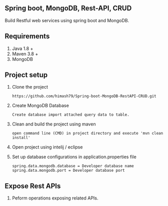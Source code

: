 ## Spring boot, MongoDB, Rest-API, CRUD

Build Restful web services using spring boot and MongoDB.

## Requirements

01) Java 1.8 +
02) Maven 3.8 +
03) MongoDB

## Project setup

01) Clone the project

		https://github.com/himash79/Spring-boot-MongoDB-RestAPI-CRUD.git

02) Create MongoDB Database

		Create database import attached query data to table.

03) Clean and build the project using maven

		open command line (CMD) in project directory and execute 'mvn clean install'
		
04) Open project using intelij / eclipse

05) Set up database configurations in application.properties file

		spring.data.mongodb.database = Developer database name
		spring.data.mongodb.port = Developer database port
		
## Expose Rest APIs

01) Peform operations exposing related APIs.
